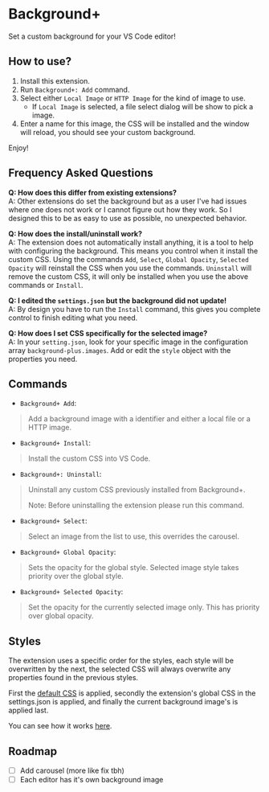 # Background+

Set a custom background for your VS Code editor!

## How to use?

1. Install this extension.
2. Run `Background+: Add` command.
3. Select either `Local Image` or `HTTP Image` for the kind of image to use.
   - If `Local Image` is selected, a file select dialog will be show to pick a image.
4. Enter a name for this image, the CSS will be installed and the window will reload, you should see your custom background.

Enjoy!

## Frequency Asked Questions

**Q: How does this differ from existing extensions?** \
A: Other extensions do set the background but as a user I've had issues where one does not work or I cannot figure out how they work. So I designed this to be as easy to use as possible, no unexpected behavior.

**Q: How does the install/uninstall work?** \
A: The extension does not automatically install anything, it is a tool to help with configuring the background. This means you control when it install the custom CSS. Using the commands `Add`, `Select`, `Global Opacity`, `Selected Opacity` will reinstall the CSS when you use the commands. `Uninstall` will remove the custom CSS, it will only be installed when you use the above commands or `Install`.

**Q: I edited the `settings.json` but the background did not update!** \
A: By design you have to run the `Install` command, this gives you complete control to finish editing what you need.

**Q: How does I set CSS specifically for the selected image?** \
A: In your `setting.json`, look for your specific image in the configuration array `background-plus.images`. Add or edit the `style` object with the properties you need.

## Commands

- `Background+ Add`:

> Add a background image with a identifier and either a local file or a HTTP image.

- `Background+ Install`:

> Install the custom CSS into VS Code.

- `Background+: Uninstall`:

> Uninstall any custom CSS previously installed from Background+.
>
> Note: Before uninstalling the extension please run this command.

- `Background+ Select`:

> Select an image from the list to use, this overrides the carousel.

- `Background+ Global Opacity`:

> Sets the opacity for the global style. Selected image style takes priority over the global style.

- `Background+ Selected Opacity`:

> Set the opacity for the currently selected image only. This has priority over global opacity.

## Styles

The extension uses a specific order for the styles, each style will be overwritten by the next, the selected CSS will always overwrite any properties found in the previous styles.

First the [default CSS](https://github.com/Solaris9/vscode-background-plus/blob/main/src/background.ts#L14-L19) is applied, secondly the extension's global CSS in the settings.json is applied, and finally the current background image's is applied last.

You can see how it works [here](https://github.com/Solaris9/vscode-background-plus/blob/main/src/background.ts#L31).

## Roadmap

- [ ] Add carousel (more like fix tbh)
- [ ] Each editor has it's own background image
